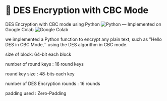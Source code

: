 # 🔐 DES Encryption with CBC Mode
DES Encryption with CBC mode using Python ![Python](https://img.shields.io/badge/-Python-3776AB?style=for-the-badge&logo=python&logoColor=white)
 — Implemented on Google Colab ![Google Colab](https://img.shields.io/badge/Google%20Colab-F9AB00?style=for-the-badge&logo=googlecolab&logoColor=fff)

we implemented a Python function to encrypt any plain text, such as ”Hello DES in CBC Mode,¨ using the DES algorithm in CBC mode.

size of block: 64-bit each block

number of round keys : 16 round keys 

round key size : 48-bits each key

number of DES Encryption rounds : 16 rounds

padding used : Zero-Padding

